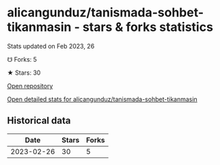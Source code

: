 # alicangunduz/tanismada-sohbet-tikanmasin - stars & forks statistics

Stats updated on Feb 2023, 26

☋ Forks: 5

★ Stars: 30

[Open repository](https://github.com/alicangunduz/tanismada-sohbet-tikanmasin)

[Open detailed stats for alicangunduz/tanismada-sohbet-tikanmasin](https://reviewgithub.com/rep/alicangunduz/tanismada-sohbet-tikanmasin)

## Historical data
| Date | Stars | Forks |
|------|-------|-------|
| 2023-02-26 | 30 | 5 | 

